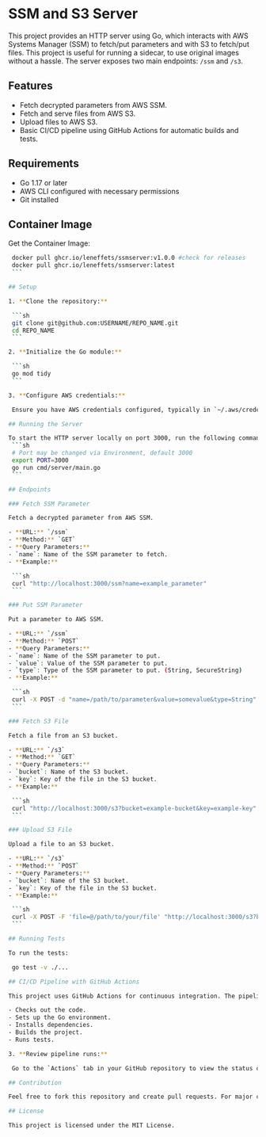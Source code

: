 # SSM and S3 Server

This project provides an HTTP server using Go, which interacts with AWS Systems Manager (SSM) to fetch/put parameters and with S3 to fetch/put files. This project is useful for running a sidecar, to use original images without a hassle.
The server exposes two main endpoints: `/ssm` and `/s3`.

## Features

- Fetch decrypted parameters from AWS SSM.
- Fetch and serve files from AWS S3.
- Upload files to AWS S3.
- Basic CI/CD pipeline using GitHub Actions for automatic builds and tests.

## Requirements

- Go 1.17 or later
- AWS CLI configured with necessary permissions
- Git installed

## Container Image

Get the Container Image:
   ```sh
    docker pull ghcr.io/leneffets/ssmserver:v1.0.0 #check for releases
    docker pull ghcr.io/leneffets/ssmserver:latest
    ```

## Setup

1. **Clone the repository:**

    ```sh
    git clone git@github.com:USERNAME/REPO_NAME.git
    cd REPO_NAME
    ```

2. **Initialize the Go module:**

    ```sh
    go mod tidy
    ```

3. **Configure AWS credentials:**

    Ensure you have AWS credentials configured, typically in `~/.aws/credentials`.

## Running the Server

To start the HTTP server locally on port 3000, run the following command:
    ```sh
    # Port may be changed via Environment, default 3000
    export PORT=3000
    go run cmd/server/main.go
    ```

## Endpoints

### Fetch SSM Parameter

Fetch a decrypted parameter from AWS SSM.

- **URL:** `/ssm`
- **Method:** `GET`
- **Query Parameters:**
  - `name`: Name of the SSM parameter to fetch.
- **Example:**

    ```sh
    curl "http://localhost:3000/ssm?name=example_parameter"
    ```

### Put SSM Parameter

Put a parameter to AWS SSM.

- **URL:** `/ssm`
- **Method:** `POST`
- **Query Parameters:**
  - `name`: Name of the SSM parameter to put.
  - `value`: Value of the SSM parameter to put.
  - `type`: Type of the SSM parameter to put. (String, SecureString)
- **Example:**

    ```sh
    curl -X POST -d "name=/path/to/parameter&value=somevalue&type=String" http://localhost:3000/ssm
    ```

### Fetch S3 File

Fetch a file from an S3 bucket.

- **URL:** `/s3`
- **Method:** `GET`
- **Query Parameters:**
  - `bucket`: Name of the S3 bucket.
  - `key`: Key of the file in the S3 bucket.
- **Example:**

    ```sh
    curl "http://localhost:3000/s3?bucket=example-bucket&key=example-key"
    ```

### Upload S3 File

Upload a file to an S3 bucket.

- **URL:** `/s3`
- **Method:** `POST`
- **Query Parameters:**
  - `bucket`: Name of the S3 bucket.
  - `key`: Key of the file in the S3 bucket.
- **Example:**

    ```sh
    curl -X POST -F 'file=@/path/to/your/file' "http://localhost:3000/s3?bucket=example-bucket&key=example-key"
    ```

## Running Tests

To run the tests:

    go test -v ./...

## CI/CD Pipeline with GitHub Actions

This project uses GitHub Actions for continuous integration. The pipeline is defined in `.github/workflows/ci.yml` and performs the following actions on each push or pull request to the `main` branch:

- Checks out the code.
- Sets up the Go environment.
- Installs dependencies.
- Builds the project.
- Runs tests.

3. **Review pipeline runs:**

    Go to the `Actions` tab in your GitHub repository to view the status of the workflow runs.

## Contribution

Feel free to fork this repository and create pull requests. For major changes, please open an issue first to discuss what you would like to change.

## License

This project is licensed under the MIT License.

